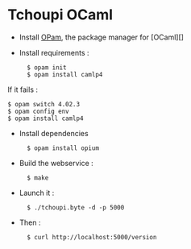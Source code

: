 # Tchoupi OCaml

* Install [OPam](http://opam.ocamlpro.com/), the package manager for [OCaml][]

* Install requirements  :

        $ opam init
        $ opam install camlp4

If it fails :

    $ opam switch 4.02.3
    $ opam config env
    $ opam install camlp4

* Install dependencies

        $ opam install opium

* Build the webservice :

        $ make

* Launch it :

        $ ./tchoupi.byte -d -p 5000

* Then :

        $ curl http://localhost:5000/version

